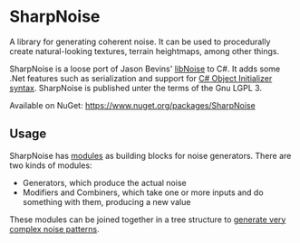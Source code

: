 # SharpNoise

A library for generating coherent noise. It can be used to procedurally create natural-looking textures, terrain heightmaps, among other things.

SharpNoise is a loose port of Jason Bevins' [libNoise](http://libnoise.sourceforge.net/) to C#. It adds some .Net features such as serialization and support for [C# Object Initializer syntax](http://msdn.microsoft.com/en-us/library/bb384062.aspx). SharpNoise is published unter the terms of the Gnu LGPL 3.

Available on NuGet: https://www.nuget.org/packages/SharpNoise

## Usage

SharpNoise has [modules](https://bitbucket.org/rthome/sharpnoise/src/tip/SharpNoise/Modules/?at=default) as building blocks for noise generators. There are two kinds of modules:

* Generators, which produce the actual noise
* Modifiers and Combiners, which take one or more inputs and do something with them, producing a new value

These modules can be joined together in a tree structure to [generate very complex noise patterns](https://bitbucket.org/rthome/sharpnoise/src/tip/ComplexPlanetExample/PlanetGenerator.cs?at=default).